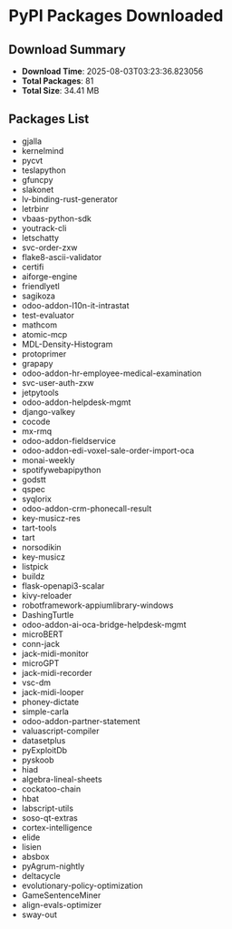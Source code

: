 # PyPI Packages Downloaded

## Download Summary
- **Download Time**: 2025-08-03T03:23:36.823056
- **Total Packages**: 81
- **Total Size**: 34.41 MB

## Packages List
- gjalla
- kernelmind
- pycvt
- teslapython
- gfuncpy
- slakonet
- lv-binding-rust-generator
- letrbinr
- vbaas-python-sdk
- youtrack-cli
- letschatty
- svc-order-zxw
- flake8-ascii-validator
- certifi
- aiforge-engine
- friendlyetl
- sagikoza
- odoo-addon-l10n-it-intrastat
- test-evaluator
- mathcom
- atomic-mcp
- MDL-Density-Histogram
- protoprimer
- grapapy
- odoo-addon-hr-employee-medical-examination
- svc-user-auth-zxw
- jetpytools
- odoo-addon-helpdesk-mgmt
- django-valkey
- cocode
- mx-rmq
- odoo-addon-fieldservice
- odoo-addon-edi-voxel-sale-order-import-oca
- monai-weekly
- spotifywebapipython
- godstt
- qspec
- syqlorix
- odoo-addon-crm-phonecall-result
- key-musicz-res
- tart-tools
- tart
- norsodikin
- key-musicz
- listpick
- buildz
- flask-openapi3-scalar
- kivy-reloader
- robotframework-appiumlibrary-windows
- DashingTurtle
- odoo-addon-ai-oca-bridge-helpdesk-mgmt
- microBERT
- conn-jack
- jack-midi-monitor
- microGPT
- jack-midi-recorder
- vsc-dm
- jack-midi-looper
- phoney-dictate
- simple-carla
- odoo-addon-partner-statement
- valuascript-compiler
- datasetplus
- pyExploitDb
- pyskoob
- hiad
- algebra-lineal-sheets
- cockatoo-chain
- hbat
- labscript-utils
- soso-qt-extras
- cortex-intelligence
- elide
- lisien
- absbox
- pyAgrum-nightly
- deltacycle
- evolutionary-policy-optimization
- GameSentenceMiner
- align-evals-optimizer
- sway-out
